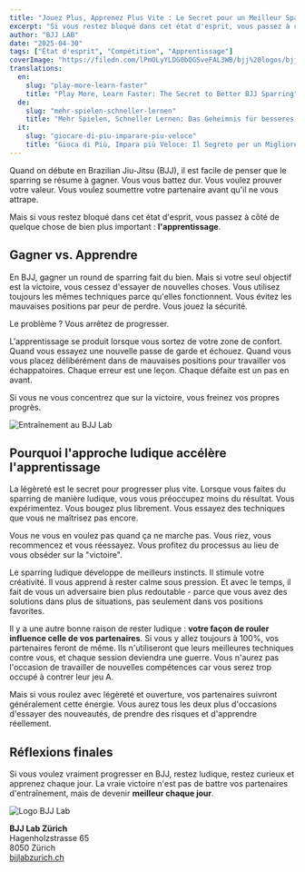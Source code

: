 ```yaml
---
title: "Jouez Plus, Apprenez Plus Vite : Le Secret pour un Meilleur Sparring en BJJ"
excerpt: "Si vous restez bloqué dans cet état d'esprit, vous passez à côté de quelque chose de bien plus important : l'apprentissage"
author: "BJJ LAB"
date: "2025-04-30"
tags: ["État d'esprit", "Compétition", "Apprentissage"]
coverImage: "https://filedn.com/lPmOLyYLDG0bQGSveFAL3WB/bjj%20logos/bjjLab.png"
translations:
  en:
    slug: "play-more-learn-faster"
    title: "Play More, Learn Faster: The Secret to Better BJJ Sparring"
  de:
    slug: "mehr-spielen-schneller-lernen"
    title: "Mehr Spielen, Schneller Lernen: Das Geheimnis für besseres BJJ Sparring"
  it:
    slug: "giocare-di-piu-imparare-piu-veloce"
    title: "Gioca di Più, Impara più Veloce: Il Segreto per un Migliore Sparring nel BJJ"
---
```


Quand on débute en Brazilian Jiu-Jitsu (BJJ), il est facile de penser que le sparring se résume à gagner. Vous vous battez dur. Vous voulez prouver votre valeur. Vous voulez soumettre votre partenaire avant qu'il ne vous attrape.

Mais si vous restez bloqué dans cet état d'esprit, vous passez à côté de quelque chose de bien plus important : **l'apprentissage**.

## Gagner vs. Apprendre

En BJJ, gagner un round de sparring fait du bien. Mais si votre seul objectif est la victoire, vous cessez d'essayer de nouvelles choses. Vous utilisez toujours les mêmes techniques parce qu'elles fonctionnent. Vous évitez les mauvaises positions par peur de perdre. Vous jouez la sécurité.

Le problème ? Vous arrêtez de progresser.

L'apprentissage se produit lorsque vous sortez de votre zone de confort. Quand vous essayez une nouvelle passe de garde et échouez. Quand vous vous placez délibérément dans de mauvaises positions pour travailler vos échappatoires. Chaque erreur est une leçon. Chaque défaite est un pas en avant.

Si vous ne vous concentrez que sur la victoire, vous freinez vos propres progrès.

![Entraînement au BJJ Lab](https://filedn.com/lPmOLyYLDG0bQGSveFAL3WB/bjj%20logos/bjjLab.png)

## Pourquoi l'approche ludique accélère l'apprentissage

La légèreté est le secret pour progresser plus vite. Lorsque vous faites du sparring de manière ludique, vous vous préoccupez moins du résultat. Vous expérimentez. Vous bougez plus librement. Vous essayez des techniques que vous ne maîtrisez pas encore.

Vous ne vous en voulez pas quand ça ne marche pas. Vous riez, vous recommencez et vous réessayez. Vous profitez du processus au lieu de vous obséder sur la "victoire".

Le sparring ludique développe de meilleurs instincts. Il stimule votre créativité. Il vous apprend à rester calme sous pression. Et avec le temps, il fait de vous un adversaire bien plus redoutable - parce que vous avez des solutions dans plus de situations, pas seulement dans vos positions favorites.

Il y a une autre bonne raison de rester ludique : **votre façon de rouler influence celle de vos partenaires**.
Si vous y allez toujours à 100%, vos partenaires feront de même. Ils n'utiliseront que leurs meilleures techniques contre vous, et chaque session deviendra une guerre. Vous n'aurez pas l'occasion de travailler de nouvelles compétences car vous serez trop occupé à contrer leur jeu A.

Mais si vous roulez avec légèreté et ouverture, vos partenaires suivront généralement cette énergie. Vous aurez tous les deux plus d'occasions d'essayer des nouveautés, de prendre des risques et d'apprendre réellement.

## Réflexions finales

Si vous voulez vraiment progresser en BJJ, restez ludique, restez curieux et apprenez chaque jour. La vraie victoire n'est pas de battre vos partenaires d'entraînement, mais de devenir **meilleur chaque jour**.

![Logo BJJ Lab](https://filedn.com/lPmOLyYLDG0bQGSveFAL3WB/bjj%20logos/bjjlab.svg)

**BJJ Lab Zürich**  
Hagenholzstrasse 65  
8050 Zürich  
[bjjlabzurich.ch](https://bjjlabzurich.ch/)
